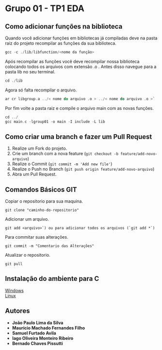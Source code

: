 # Grupo 01 - TP1 EDA

## Como adicionar funções na biblioteca

Quando você adicionar funções em bibliotecas já compiladas deve na pasta raiz do projeto recompilar as funções da sua biblioteca.

~~~c
gcc -c ./lib/libfunction/<nome da função>
~~~

Após recompilar as funções você deve recompilar nossa biblioteca colocando todos os arquivos com extensão .o .
Antes disso navegue para a pasta lib no seu terminal.

~~~c
cd ./lib
~~~

Agora só falta recompilar o arquivo.

~~~c
ar cr libgroup.a ../< nome do arquivo .o > ../< nome do arquivo .o >`
~~~

Por fim volte a pasta raiz e compile o arquivo main com as novas funções.

~~~c
cd ../
gcc main.c -lgroup01 -o main -I include -L lib
~~~

## Como criar uma branch e fazer um Pull Request

1. Realize um Fork do projeto.
2. Crie um branch com a nova feature (`git checkout -b feature/add-novo-arquivo`)
3. Realize o Commit (`git commit -m 'Add new file'`)
4. Realize o Push no Branch (`git push origin feature/add-novo-arquivo`)
5. Abra um Pull Request.

## Comandos Básicos GIT

Copiar o repositorio para sua maquina.

~~~git
git clone "caminho-do-repositorio"
~~~

Adicionar um arquivo.

~~~git
git add <arquivo>`) ou para adicionar todos os arquivos (`git add *`)
~~~

Para commitar suas alterações.

~~~git
git commit -m "Comentario das Alterações"
~~~

Atualizar o repositorio.

~~~git
git pull
~~~~

## Instalação do ambiente para C

[Windows](https://github.com/jpaulohe4rt/c4noobs/blob/master/src/2-Ambiente/2-Ambiente-windows.md)
</br>
[Linux](https://github.com/jpaulohe4rt/c4noobs/blob/master/src/2-Ambiente/3-Ambiente-linux.md)

## Autores

- **João Paulo Lima da Silva**
- **Maurício Machado Fernandes Filho**
- **Samuel Furtado Avila**
- **Iago Oliveira Monteiro Ribeiro**
- **Bernado Chaves Pissutti**
